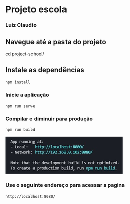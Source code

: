 # Projeto escola
### Luiz Claudio

## Navegue até a pasta do projeto
cd project-school/

## Instale as dependências
```
npm install
```

### Inicie a aplicação
```
npm run serve
```

### Compilar e diminuir para produção
```
npm run build
```

 ![acessar](https://github.com/luiz-cazarin/project-school/blob/main/readme-guia.jpg)
 
 ### Use o seguinte endereço para acessar a pagina
 ``
 http://localhost:8080/
 ``
